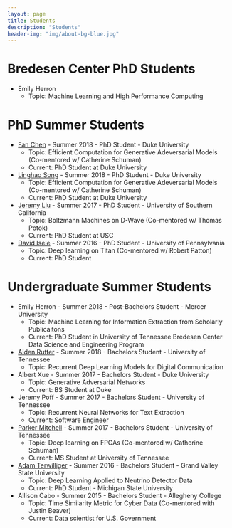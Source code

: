 ```yaml
---
layout: page
title: Students
description: "Students"
header-img: "img/about-bg-blue.jpg"
---
```

# Bredesen Center PhD Students
- Emily Herron
    - Topic: Machine Learning and High Performance Computing

# PhD Summer Students
- [Fan Chen](https://cei.pratt.duke.edu/people/fan-chen) - Summer 2018 - PhD Student - Duke University
    - Topic: Efficient Computation for Generative Adeversarial Models (Co-mentored w/ Catherine Schuman)
    - Current: PhD Student at Duke University
- [Linghao Song](https://cei.pratt.duke.edu/people/fan-chen) - Summer 2018 - PhD Student - Duke University
    - Topic: Efficient Computation for Generative Adeversarial Models (Co-mentored w/ Catherine Schuman)
    - Current: PhD Student at Duke University
- [Jeremy Liu](http://www-scf.usc.edu/~jeremyjl/) - Summer 2017 - PhD Student - University of Southern California
    - Topic: Boltzmann Machines on D-Wave (Co-mentored w/ Thomas Potok)
    - Current: PhD Student at USC
- [David Isele](https://www.grasp.upenn.edu/people/david-isele) - Summer 2016 - PhD Student - University of Pennsylvania 
    - Topic: Deep learning on Titan (Co-mentored w/ Robert Patton)
    - Current: PhD Student

# Undergraduate Summer Students
- Emily Herron - Summer 2018 - Post-Bachelors Student - Mercer University
    - Topic: Machine Learning for Information Extraction from Scholarly Publicaitons
    - Current: PhD Student in University of Tennessee Bredesen Center Data Science and Engineering Program
- [Aiden Rutter](https://www.linkedin.com/in/aiden-rutter) - Summer 2018 - Bachelors Student - University of Tennessee
    - Topic: Recurrent Deep Learning Models for Digital Communication
- Albert Xue - Summer 2017 - Bachelors Student - Duke University 
    - Topic: Generative Adversarial Networks
    - Current: BS Student at Duke
- Jeremy Poff - Summer 2017 - Bachelors Student - University of Tennessee
    - Topic: Recurrent Neural Networks for Text Extraction
    - Current: Software Engineer
- [Parker Mitchell](https://parker.mmtechonline.com/personal_site/) - Summer 2017 - Bachelors Student - University of Tennessee
    - Topic: Deep learning on FPGAs (Co-mentored w/ Catherine Schuman)
    - Current: MS Student at University of Tennessee
- [Adam Terwilliger](http://cvlab.cse.msu.edu/pages/people.html) - Summer 2016 - Bachelors Student - Grand Valley State University
    - Topic: Deep Learning Applied to Neutrino Detector Data
    - Current: PhD Student - Michigan State University
- Allison Cabo - Summer 2015 - Bachelors Student - Allegheny College
    - Topic: Time Similarity Metric for Cyber Data (Co-mentored with Justin Beaver)
    - Current: Data scientist for U.S. Government
